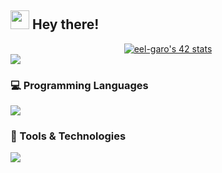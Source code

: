 <h2><img src="https://media.giphy.com/media/hvRJCLFzcasrR4ia7z/giphy.gif" width="30px"/> Hey there!</h2>

<center>
  <a href="https://github.com/oakoudad/badge42">
    <img src="https://badge.mediaplus.ma/darkblue/eel-garo" alt="eel-garo's 42 stats" />
  </a>
</center>

<img src="https://readme-typing-svg.herokuapp.com?font=Fira+Code&pause=1000&color=F7931E&width=400&lines=I'm+MEHDI;Software+Engineer;Always+learning+new+things" />

<h3>💻 Programming Languages</h3>
<img src="https://skillicons.dev/icons?i=c,cpp,python,javascript" />

<h3>🔧 Tools & Technologies</h3>
<img src="https://skillicons.dev/icons?i=git,github,linux,bash,vscode,docker" />
